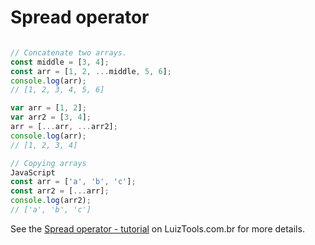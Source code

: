 # Spread operator


```javascript

// Concatenate two arrays.
const middle = [3, 4];
const arr = [1, 2, ...middle, 5, 6];
console.log(arr);
// [1, 2, 3, 4, 5, 6]

var arr = [1, 2];
var arr2 = [3, 4];
arr = [...arr, ...arr2];
console.log(arr);
// [1, 2, 3, 4]

// Copying arrays
JavaScript
const arr = ['a', 'b', 'c'];
const arr2 = [...arr];
console.log(arr2);
// ['a', 'b', 'c']


```

See the [Spread operator - tutorial](https://www.luiztools.com.br/post/4-segredos-do-operador-spread-em-javascript/)
on LuizTools.com.br for more details.